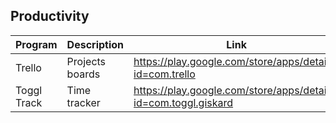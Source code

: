 ## Productivity

| Program | Description | Link | Plugins | Comment |
| --- | --- | --- | --- | --- |
| Trello | Projects boards | https://play.google.com/store/apps/details?id=com.trello |
| Toggl Track | Time tracker | https://play.google.com/store/apps/details?id=com.toggl.giskard |
